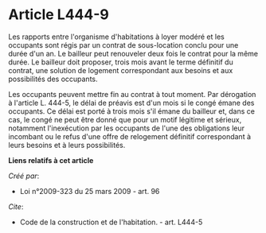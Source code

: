 # Article L444-9

Les rapports entre l'organisme d'habitations à loyer modéré et les occupants sont régis par un contrat de sous-location
conclu pour une durée d'un an. Le bailleur peut renouveler deux fois le contrat pour la même durée. Le bailleur doit
proposer, trois mois avant le terme définitif du contrat, une solution de logement correspondant aux besoins et aux
possibilités des occupants. 

Les occupants peuvent mettre fin au contrat à tout moment. Par dérogation à l'article L. 444-5, le délai de préavis est d'un
mois si le congé émane des occupants. Ce délai est porté à trois mois s'il émane du bailleur et, dans ce cas, le congé ne
peut être donné que pour un motif légitime et sérieux, notamment l'inexécution par les occupants de l'une des obligations
leur incombant ou le refus d'une offre de relogement définitif correspondant à leurs besoins et à leurs possibilités.

**Liens relatifs à cet article**

_Créé par_:

  - Loi n°2009-323 du 25 mars 2009 - art. 96

_Cite_:

  - Code de la construction et de l'habitation. - art. L444-5
